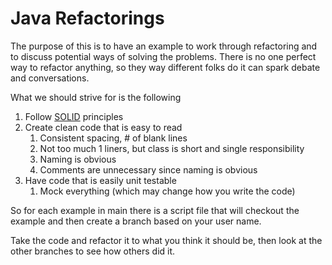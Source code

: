 # Java Refactorings

The purpose of this is to have an example to work through refactoring and to discuss potential ways of solving the problems. 
There is no one perfect way to refactor anything, so they way different folks do it can spark debate and conversations.

What we should strive for is the following

1. Follow [SOLID](https://en.wikipedia.org/wiki/SOLID) principles
2. Create clean code that is easy to read
   1. Consistent spacing, # of blank lines
   2. Not too much 1 liners, but class is short and single responsibility
   3. Naming is obvious
   4. Comments are unnecessary since naming is obvious
3. Have code that is easily unit testable
   1. Mock everything (which may change how you write the code)

So for each example in main there is a script file that will checkout the example 
and then create a branch based on your user name.

Take the code and refactor it to what you think it should be, then look at the 
other branches to see how others did it.
